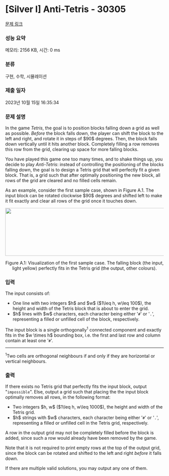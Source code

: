 # [Silver I] Anti-Tetris - 30305 

[문제 링크](https://www.acmicpc.net/problem/30305) 

### 성능 요약

메모리: 2156 KB, 시간: 0 ms

### 분류

구현, 수학, 시뮬레이션

### 제출 일자

2023년 10월 15일 16:35:34

### 문제 설명

<p>In the game <em>Tetris</em>, the goal is to position blocks falling down a grid as well as possible. <em>Before</em> the block falls down, the player can shift the block to the left and right, and rotate it in steps of $90$ degrees. Then, the block falls down vertically until it hits another block. Completely filling a row removes this row from the grid, clearing up space for more falling blocks.</p>

<p>You have played this game one too many times, and to shake things up, you decide to play <em>Anti-Tetris</em>: instead of controlling the positioning of the blocks falling down, the goal is to design a Tetris grid that will perfectly fit a given block. That is, a grid such that after optimally positioning the new block, all rows of the grid are cleared and no filled cells remain.</p>

<p>As an example, consider the first sample case, shown in Figure A.1. The input block can be rotated clockwise $90$ degrees and shifted left to make it fit exactly and clear all rows of the grid once it touches down.</p>

<p style="text-align: center;"><img alt="" src="https://upload.acmicpc.net/57f05ba1-5d71-4171-abf4-7ffcf3abff1b/-/preview/" style="width: 512px; height: 152px;"></p>

<p style="text-align: center;">Figure A.1: Visualization of the first sample case. The falling block (the input, light yellow) perfectly fits in the Tetris grid (the output, other colours).</p>

### 입력 

 <p>The input consists of:</p>

<ul>
	<li>One line with two integers $h$ and $w$ ($1\leq h, w\leq 100$), the height and width of the Tetris block that is about to enter the grid.</li>
	<li>$h$ lines with $w$ characters, each character being either '<code>#</code>' or '<code>.</code>', representing a filled or unfilled cell of the block, respectively.</li>
</ul>

<p>The input block is a single orthogonally<sup>1</sup> connected component and exactly fits in the $w \times h$ bounding box, i.e. the first and last row and column contain at least one '<code>#</code>'.</p>

<hr>
<p><sup>1</sup>Two cells are orthogonal neighbours if and only if they are horizontal or vertical neighbours.</p>

### 출력 

 <p>If there exists no Tetris grid that perfectly fits the input block, output "<code>impossible</code>". Else, output a grid such that placing the the input block optimally removes all rows, in the following format:</p>

<ul>
	<li>Two integers $h, w$ ($1\leq h, w\leq 1000$), the height and width of the Tetris grid.</li>
	<li>$h$ strings with $w$ characters, each character being either '<code>#</code>' or '<code>.</code>', representing a filled or unfilled cell in the Tetris grid, respectively.</li>
</ul>

<p>A row in the output grid may not be completely filled before the block is added, since such a row would already have been removed by the game.</p>

<p>Note that it is not required to print empty rows at the top of the output grid, since the block can be rotated and shifted to the left and right <em>before</em> it falls down.</p>

<p>If there are multiple valid solutions, you may output any one of them.</p>


